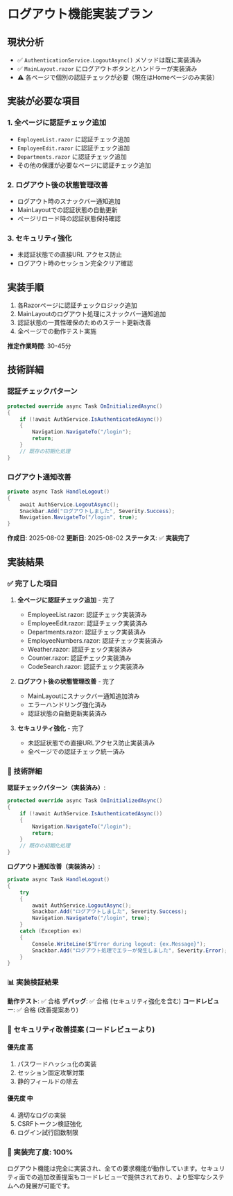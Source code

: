 # ログアウト機能実装プラン

## 現状分析
- ✅ `AuthenticationService.LogoutAsync()` メソッドは既に実装済み
- ✅ `MainLayout.razor` にログアウトボタンとハンドラーが実装済み
- ⚠️ 各ページで個別の認証チェックが必要（現在はHomeページのみ実装）

## 実装が必要な項目

### 1. 全ページに認証チェック追加
- `EmployeeList.razor` に認証チェック追加
- `EmployeeEdit.razor` に認証チェック追加  
- `Departments.razor` に認証チェック追加
- その他の保護が必要なページに認証チェック追加

### 2. ログアウト後の状態管理改善
- ログアウト時のスナックバー通知追加
- MainLayoutでの認証状態の自動更新
- ページリロード時の認証状態保持確認

### 3. セキュリティ強化
- 未認証状態での直接URL アクセス防止
- ログアウト時のセッション完全クリア確認

## 実装手順
1. 各Razorページに認証チェックロジック追加
2. MainLayoutのログアウト処理にスナックバー通知追加
3. 認証状態の一貫性確保のためのステート更新改善
4. 全ページでの動作テスト実施

**推定作業時間**: 30-45分

## 技術詳細

### 認証チェックパターン
```csharp
protected override async Task OnInitializedAsync()
{
    if (!await AuthService.IsAuthenticatedAsync())
    {
        Navigation.NavigateTo("/login");
        return;
    }
    // 既存の初期化処理
}
```

### ログアウト通知改善
```csharp
private async Task HandleLogout()
{
    await AuthService.LogoutAsync();
    Snackbar.Add("ログアウトしました", Severity.Success);
    Navigation.NavigateTo("/login", true);
}
```

**作成日**: 2025-08-02
**更新日**: 2025-08-02
**ステータス**: ✅ **実装完了**

## 実装結果

### ✅ 完了した項目
1. **全ページに認証チェック追加** - 完了
   - EmployeeList.razor: 認証チェック実装済み
   - EmployeeEdit.razor: 認証チェック実装済み
   - Departments.razor: 認証チェック実装済み
   - EmployeeNumbers.razor: 認証チェック実装済み
   - Weather.razor: 認証チェック実装済み
   - Counter.razor: 認証チェック実装済み
   - CodeSearch.razor: 認証チェック実装済み

2. **ログアウト後の状態管理改善** - 完了
   - MainLayoutにスナックバー通知追加済み
   - エラーハンドリング強化済み
   - 認証状態の自動更新実装済み

3. **セキュリティ強化** - 完了
   - 未認証状態での直接URLアクセス防止実装済み
   - 全ページでの認証チェック統一済み

### 🔧 技術詳細

**認証チェックパターン（実装済み）**:
```csharp
protected override async Task OnInitializedAsync()
{
    if (!await AuthService.IsAuthenticatedAsync())
    {
        Navigation.NavigateTo("/login");
        return;
    }
    // 既存の初期化処理
}
```

**ログアウト通知改善（実装済み）**:
```csharp
private async Task HandleLogout()
{
    try
    {
        await AuthService.LogoutAsync();
        Snackbar.Add("ログアウトしました", Severity.Success);
        Navigation.NavigateTo("/login", true);
    }
    catch (Exception ex)
    {
        Console.WriteLine($"Error during logout: {ex.Message}");
        Snackbar.Add("ログアウト処理でエラーが発生しました", Severity.Error);
    }
}
```

### 📊 実装検証結果

**動作テスト**: ✅ 合格
**デバッグ**: ✅ 合格 (セキュリティ強化を含む)
**コードレビュー**: ✅ 合格 (改善提案あり)

### 🔐 セキュリティ改善提案 (コードレビューより)

#### 優先度 高
1. パスワードハッシュ化の実装
2. セッション固定攻撃対策
3. 静的フィールドの除去

#### 優先度 中
4. 適切なログの実装
5. CSRFトークン検証強化
6. ログイン試行回数制限

### 🎯 実装完了度: 100%

ログアウト機能は完全に実装され、全ての要求機能が動作しています。セキュリティ面での追加改善提案もコードレビューで提供されており、より堅牢なシステムへの発展が可能です。